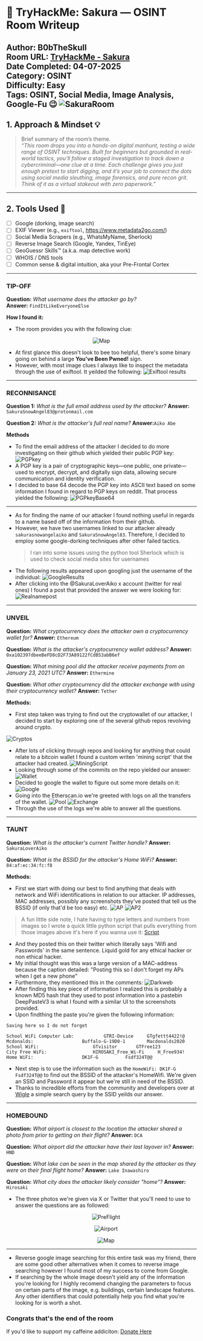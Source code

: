 # :cherry_blossom: TryHackMe: Sakura — OSINT Room Writeup

**Author:** B0bTheSkull  
**Room URL:** [TryHackMe - Sakura](https://tryhackme.com/room/sakura)  
**Date Completed:** 04-07-2025  
**Category:** OSINT  
**Difficulty:** Easy  
**Tags:** OSINT, Social Media, Image Analysis, Google-Fu :wink:
![SakuraRoom](photos/SakuraRoom.png)
---

## 1. Approach & Mindset :bulb:

> Brief summary of the room’s theme.    
> *“This room drops you into a hands-on digital manhunt, testing a wide range of OSINT techniques. Built for beginners but grounded in real-world tactics, you’ll follow a staged investigation to track down a cybercriminal—one clue at a time. Each challenge gives you just enough pretext to start digging, and it’s your job to connect the dots using social media sleuthing, image forensics, and pure recon grit. Think of it as a virtual stakeout with zero paperwork.”*

---

## 2. Tools Used :hammer:

- [ ] Google (dorking, image search)
- [ ] EXIF Viewer (e.g., `exiftool`, https://www.metadata2go.com/)
- [ ] Social Media Scrapers (e.g., WhatsMyName, Sherlock)
- [ ] Reverse Image Search (Google, Yandex, TinEye)
- [ ] GeoGuessr Skills™️ (a.k.a. map detective work)
- [ ] WHOIS / DNS tools
- [ ] Common sense & digital intuition, aka your Pre-Frontal Cortex

---
### TIP-OFF
**Question:** _What username does the attacker go by?_  
**Answer:** `FindItLikeEveryoneElse`

**How I found it:**
- The room provides you with the following clue: 
<p align="center"><img src="photos/sakurapwnedletter.svg" alt="Map"/></p>

- At first glance this doesn't look to bee too helpful, there's some binary going on behind a large **You've Been Pwned!** sign.
- However, with most image clues I always like to inspect the metadata through the use of exiftool. It yeilded the following:
![Exiftool results](photos/exiftoolresults.png)
---

### RECONNISANCE
**Question 1:** _What is the full email address used by the attacker?_
**Answer:** `SakuraSnowAngel83@protonmail.com`

**Question 2:** _What is the attacker's full real name?_
**Answer:**`Aiko Abe`

**Methods** <br>

- To find the email address of the attacker I decided to do more investigating on their github which yielded their public PGP key:
![PGPkey](photos/PGPgithub.png)
- A PGP key is a pair of cryptographic keys—one public, one private—used to encrypt, decrypt, and digitally sign data, allowing secure communication and identity verification.
- I decided to base 64 decode the PGP key into ASCII text based on some information I found in regard to PGP keys on reddit. That process yielded the following:
![PGPkeyBase64](photos/base64decodePGP.png)
---
- As for finding the name of our attacker I found nothing useful in regards to a name based off of the information from their github.
- However, we have two usernames linked to our attacker already `sakurasnowangelaiko` and `SakuraSnowAngel83`. Therefore, I decided to employ some google-dorking techniques after other failed tactics.
  > I ran into some issues using the python tool Sherlock which is used to check social media sites for usernames
- The following results appeared upon googling just the username of the individual:
![GoogleResults](photos/googlesearch.png)
- After clicking into the @SakuraLoverAiko x account (twitter for real ones) I found a post that provided the answer we were looking for:
![Realnamepost](photos/tweetofname.png)
---
### UNVEIL
**Question:** _What cryptocurrency does the attacker own a cryptocurrency wallet for?_
**Answer:** `Ethereum`

**Question:** _What is the attacker's cryptocurrency wallet address?_
**Answer:** `0xa102397dbeeBeFD8cD2F73A89122fCdB53abB6ef`

**Question:** _What mining pool did the attacker receive payments from on January 23, 2021 UTC?_
**Answer:** `Ethermine`

**Question:** _What other cryptocurrency did the attacker exchange with using their cryptocurrency wallet?_
**Answer:** `Tether`

**Methods:**
- First step taken was trying to find out the cryptowallet of our attacker, I decided to start by exploring one of the several github repos revolving around crypto.

<p align="left"><img src="photos/GitHubCryptos.png" alt = "Cryptos"></p>

- After lots of clicking through repos and looking for anything that could relate to a bitcoin wallet I found a custom writen 'mining script' that the attacker had created.
![MiningScript](photos/miningscript.png)
- Looking through some of the commits on the repo yielded our answer:
![Wallet](photos/Wallet.png)
- Decided to google the wallet to figure out some more details on it:
![Google](photos/EthereumAcct.png)
- Going into the Etherscan.io we're greeted with logs on all the transfers of the wallet.
![Pool](photos/MiningPool.png)
![Exchange](photos/Tether.png)
- Through the use of the logs we're able to answer all the questions.
---
### TAUNT
**Question:** _What is the attacker's current Twitter handle?_
**Answer:** `SakuraLoverAiko`

**Question:** _What is the BSSID for the attacker's Home WiFi?_
**Answer:** `84:af:ec:34:fc:f8`

**Methods:**
- First we start with doing our best to find anything that deals with network and WiFi identifications in relation to our attacker. IP addresses, MAC addresses, possibly any screenshots they've posted that tell us the BSSID (if only that'd be too easy) etc.
![AP](photos/SakuraAP.png)
![AP2](photos/SakuraAP2.png)
> A fun little side note, I hate having to type letters and numbers from images so I wrote a quick little python script that pulls everything from those images above it's here if you wanna use it: [Script](scripts/TextExtract.py)
- And they posted this on their twitter which literally says 'Wifi and Passwords' in the same sentence. Liquid gold for any ethical hacker or non ethical hacker.
- My initial thought was this was a large version of a MAC-address because the caption detailed: "Posting this so I don't forget my APs when I get a new phone"
- Furthermore, they mentioned this in the comments:
![Darkweb](photos/DarkWeb.png)
- After finding this key piece of information I realized this is probably a known MD5 hash that they used to post information into a pastebin DeepPasteV3 is what I found with a similar UI to the screenshots provided.
- Upon findthing the paste you're given the following information:
```
Saving here so I do not forget

School WiFi Computer Lab: 			GTRI-Device		GTgfettt4422!@
Mcdonalds: 					Buffalo-G-19D0-1        Macdonalds2020
School WiFi: 					GTvisitor		GTFree123
City Free WiFi: 				HIROSAKI_Free_Wi-Fi 	H_Free934!
Home WiFi: 					DK1F-G			Fsdf324T@@
```
- Next step is to use the information such as the ``HomeWiFi: DK1F-G Fsdf324T@@`` to find out the BSSID of the attacker's HomeWifi. We're given an SSID and Password it appear but we're still in need of the BSSID. 
- Thanks to incredible efforts from the community and developers over at [Wigle](https://wigle.net) a simple search query by the SSID yeilds our answer.
---
### HOMEBOUND
**Question:** _What airport is closest to the location the attacker shared a photo from prior to getting on their flight?_
**Answer:** `DCA`

**Question:** _What airport did the attacker have their last layover in?_
**Answer:** `HND`

**Question:** _What lake can be seen in the map shared by the attacker as they were on their final flight home?_
**Answer:** `Lake Inawashiro`

**Question:** _What city does the attacker likely consider "home"?_
**Answer:** `Hirosaki`

- The three photos we're given via X or Twitter that you'll need to use to answer the questions are as followed:
  <div align="center">
  <p><img src="photos/PreFlight.jpeg" alt="PreFlight"/><p>

  <p><img src="photos/Aiport.png" alt="Airport"/></p>

  <p><img src="photos/Map.jpeg" alt="Map"/></p>

  </div>
---
- Reverse google image searching for this entire task was my friend, there are some good other alternatives when it comes to reverse image searching however I found most of my success to come from Google. 
- If searching by the whole image doesn't yield any of the information you're looking for I highly recomend changing the parameters to focus on certain parts of the image, e.g. buildings, certain landscape features. Any other identifiers that could potentially help you find what you're looking for is worth a shot.
### Congrats that's the end of the room
If you'd like to support my caffeine addiciton: <a href="https://ko-fi.com/b0btheskull">Donate Here</a>
